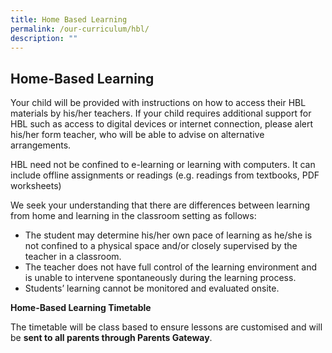 ```yaml
---
title: Home Based Learning
permalink: /our-curriculum/hbl/
description: ""
---
```

## Home-Based Learning

Your child will be provided with instructions on how to access their HBL materials by his/her teachers. If your child requires additional support for HBL such as access to digital devices or internet connection, please alert his/her form teacher, who will be able to advise on alternative arrangements.

HBL need not be confined to e-learning or learning with computers. It can include offline assignments or readings (e.g. readings from textbooks, PDF worksheets)

We seek your understanding that there are differences between learning from home and learning in the classroom setting as follows:

*   The student may determine his/her own pace of learning as he/she is not confined to a physical space and/or closely supervised by the teacher in a classroom.
*   The teacher does not have full control of the learning environment and is unable to intervene spontaneously during the learning process.
*   Students’ learning cannot be monitored and evaluated onsite.

**Home-Based Learning Timetable**

The timetable will be class based to ensure lessons are customised and will be&nbsp;**sent to all parents through Parents Gateway**.

